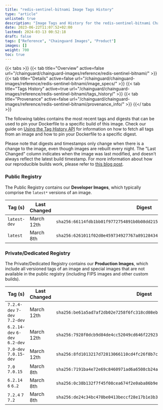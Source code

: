 ```yaml
---
title: "redis-sentinel-bitnami Image Tags History"
type: "article"
unlisted: true
description: "Image Tags and History for the redis-sentinel-bitnami Chainguard Image"
date: 2023-06-22T11:07:52+02:00
lastmod: 2024-03-13 00:52:18
draft: false
tags: ["Reference", "Chainguard Images", "Product"]
images: []
weight: 700
toc: true
---
```


{{< tabs >}}
{{< tab title="Overview" active=false url="/chainguard/chainguard-images/reference/redis-sentinel-bitnami/" >}}
{{< tab title="Details" active=false url="/chainguard/chainguard-images/reference/redis-sentinel-bitnami/image_specs/" >}}
{{< tab title="Tags History" active=true url="/chainguard/chainguard-images/reference/redis-sentinel-bitnami/tags_history/" >}}
{{< tab title="Provenance" active=false url="/chainguard/chainguard-images/reference/redis-sentinel-bitnami/provenance_info/" >}}
{{</ tabs >}}

The following tables contains the most recent tags and digests that can be used to pin your Dockerfile to a specific build of this image. Check our guide on [Using the Tag History API](/chainguard/chainguard-images/using-the-tag-history-api/) for information on how to fetch all tags from an image and how to pin your Dockerfile to a specific digest.

Please note that digests and timestamps only change when there is a change to the image, even though images are rebuilt every night. The "Last Changed" column indicates when the image was last modified, and doesn't always reflect the latest build timestamp. For more information about how our reproducible builds work, please refer to [this blog post](https://www.chainguard.dev/unchained/reproducing-chainguards-reproducible-image-builds).

### Public Registry
The Public Registry contains our **Developer Images**, which typically comprise the `latest*` versions of an image.

| Tag (s)       | Last Changed | Digest                                                                    |
|---------------|--------------|---------------------------------------------------------------------------|
|  `latest-dev` | March 12th   | `sha256:66114fdb1bb01f9772754891b0b08dd2158eb513e99d1cfcee9e045d61306873` |
|  `latest`     | March 8th    | `sha256:6261011f02d0e459734927767a89128434cf2181182cc2d28414d0f02762e20b` |


### Private/Dedicated Registry
The Private/Dedicated Registry contains our **Production Images**, which include all versioned tags of an image and special images that are not available in the public registry (including FIPS images and other custom builds).

| Tag (s)                         | Last Changed | Digest                                                                    |
|---------------------------------|--------------|---------------------------------------------------------------------------|
|  `7.2.4-dev` `7-dev` `7.2-dev`  | March 12th   | `sha256:be61a5ad7af2db02e7258f6fc318cd08eb3672d391edcd1bd41c359ae86f7885` |
|  `6.2.14-dev` `6-dev` `6.2-dev` | March 12th   | `sha256:7928f0dcb9d84de4cc52049cd646f22923366dcd4cc48f754050e57efb8fdf53` |
|  `7.0-dev` `7.0.15-dev`         | March 12th   | `sha256:8fd1013217d72813066110cd4fc26f8b7cf4b8c78f4199c0f7875fa58d687af6` |
|  `7.0` `7.0.15`                 | March 8th    | `sha256:7191ba4e72e69c8460971ad6a6508cb24aef33a0a2c6b267ee1e3c2ab65cd8f5` |
|  `6.2.14` `6` `6.2`             | March 8th    | `sha256:0c38b132f7f45f08cea674f2e0aba86b9e4f14f6d2d95a75fd905d2e36a14ee7` |
|  `7.2.4` `7` `7.2`              | March 8th    | `sha256:de24c34bc470be0413beccf28e17b1e3b3e21fb3a3f180d5c1f3e877d1dbb226` |

